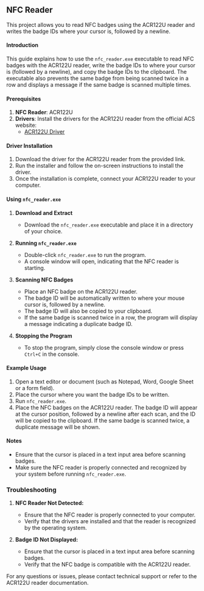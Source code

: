 ## NFC Reader

This project allows you to read NFC badges using the ACR122U reader and writes the badge IDs where your cursor is, followed by a newline.

#### Introduction
This guide explains how to use the `nfc_reader.exe` executable to read NFC badges with the ACR122U reader, write the badge IDs to where your cursor is (followed by a newline), and copy the badge IDs to the clipboard. The executable also prevents the same badge from being scanned twice in a row and displays a message if the same badge is scanned multiple times.

#### Prerequisites

1. **NFC Reader**: ACR122U
2. **Drivers**: Install the drivers for the ACR122U reader from the official ACS website:
   - [ACR122U Driver](https://www.acs.com.hk/en/driver/3/acr122u-usb-nfc-reader/)

#### Driver Installation

1. Download the driver for the ACR122U reader from the provided link.
2. Run the installer and follow the on-screen instructions to install the driver.
3. Once the installation is complete, connect your ACR122U reader to your computer.

#### Using `nfc_reader.exe`

1. **Download and Extract**
   - Download the `nfc_reader.exe` executable and place it in a directory of your choice.

2. **Running `nfc_reader.exe`**
   - Double-click `nfc_reader.exe` to run the program.
   - A console window will open, indicating that the NFC reader is starting.

3. **Scanning NFC Badges**
   - Place an NFC badge on the ACR122U reader.
   - The badge ID will be automatically written to where your mouse cursor is, followed by a newline.
   - The badge ID will also be copied to your clipboard.
   - If the same badge is scanned twice in a row, the program will display a message indicating a duplicate badge ID.

4. **Stopping the Program**
   - To stop the program, simply close the console window or press `Ctrl+C` in the console.

#### Example Usage

1. Open a text editor or document (such as Notepad, Word, Google Sheet or a form field).
2. Place the cursor where you want the badge IDs to be written.
3. Run `nfc_reader.exe`.
4. Place the NFC badges on the ACR122U reader. The badge ID will appear at the cursor position, followed by a newline after each scan, and the ID will be copied to the clipboard. If the same badge is scanned twice, a duplicate message will be shown.

#### Notes

- Ensure that the cursor is placed in a text input area before scanning badges.
- Make sure the NFC reader is properly connected and recognized by your system before running `nfc_reader.exe`.

### Troubleshooting

1. **NFC Reader Not Detected:**
   - Ensure that the NFC reader is properly connected to your computer.
   - Verify that the drivers are installed and that the reader is recognized by the operating system.

2. **Badge ID Not Displayed:**
   - Ensure that the cursor is placed in a text input area before scanning badges.
   - Verify that the NFC badge is compatible with the ACR122U reader.

For any questions or issues, please contact technical support or refer to the ACR122U reader documentation.
